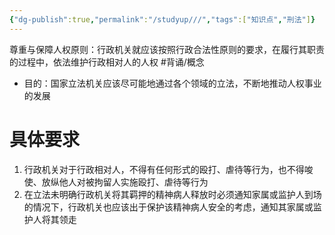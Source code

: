 ```yaml
---
{"dg-publish":true,"permalink":"/studyup///","tags":["知识点","刑法"]}
---
```


尊重与保障人权原则：行政机关就应该按照行政合法性原则的要求，在履行其职责的过程中，依法维护行政相对人的人权 #背诵/概念 
- 目的：国家立法机关应该尽可能地通过各个领域的立法，不断地推动人权事业的发展
# 具体要求
1. 行政机关对于行政相对人，不得有任何形式的殴打、虐待等行为，也不得唆使、放纵他人对被拘留人实施殴打、虐待等行为
2. 在立法未明确行政机关将其羁押的精神病人释放时必须通知家属或监护人到场的情况下，行政机关也应该出于保护该精神病人安全的考虑，通知其家属或监护人将其领走